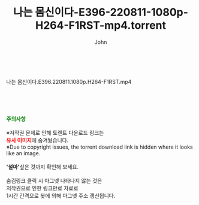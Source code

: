 ﻿---
layout: post
title:  "나는 몸신이다-E396-220811-1080p-H264-F1RST-mp4.torrent"
author: John
categories: [ 방송/음악 ]
tags: [  ]
image:  
description: "나는 몸신이다-E396-220811-1080p-H264-F1RST-mp4 torrent 정보 공유"
toc: true
toc_sticky: true
---

<br>
<div class="view-img">
<a class="view_image" href="http://torrentmobile61.com/bbs/view_image.php?fn=%2Fdata%2Ffile%2Fmusic%2F3735183265_7UE1ChoF_31428e5a784fafe9f2aea7ff2966545750648a55.jpg" target="_blank"><img alt="" class="img-tag" content="http://torrentmobile61.com/data/file/music/3735183265_7UE1ChoF_31428e5a784fafe9f2aea7ff2966545750648a55.jpg" itemprop="image" src="http://torrentmobile61.com/data/file/music/thumb-3735183265_7UE1ChoF_31428e5a784fafe9f2aea7ff2966545750648a55_835x2229.jpg"/></a></div><div class="view-content" itemprop="description">
<p>나는 몸신이다.E396.220811.1080p.H264-F1RST.mp4<br/></p> </div>
    
<br><br><br>
<p data-ke-size="size16"><b><span style="color: green;">주의사항</span></b><br /><br />※저작권 문제로 인해 토렌트 다운로드 링크는<br /><b><span style="color: red;">유사 이미지</span></b>에 숨겨뒀습니다.<br />※Due to copyright issues, the torrent download link is hidden where it looks like an image.<br /><br /><b>'설마'</b>싶은 것까지 확인해 보세요.<br /><br />숨김링크 클릭 시 마그넷 나타나지 않는 것은<br />저작권으로 인한 링크만료 자료로<br />1시간 간격으로 봇에 의해 마그넷 주소 갱신됩니다.</p>
